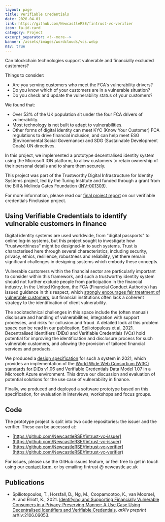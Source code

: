 ```yaml
---
layout: page
title: Verifiable Credentials
date: 2020-04-01
link: https://github.com/NewcastleRSE/fintrust-vc-verifier
icon: fa-id-card
category: Project
excerpt_separator: <!--more-->
banner: /assets/images/wordclouds/vcs.webp
nav: true
---
```


Can blockchain technologies support vulnerable and financially excluded customers? 

Things to consider:
 * Are you serving customers who meet the FCA's vulnerability drivers?
 * Do you know which of your customers are in a vulnerable situation?
 * Do you check and update the vulnerability status of your customers?

We found that:
 * Over 53% of the UK population sit under the four FCA drivers of vulnerability.
 * Most technology is not built to adapt to vulnerabilities.
 * Other forms of digital identity can meet KYC (Know Your Customer) FCA regulations to drive financial inclusion, and can help meet ESG (Environmental Social Governance) and SDG (Sustainable Development Goals) UN directives.
 
<!--more-->

In this project, we implemented a prototype decentralised identity system using the Microsoft ION platform, to allow customers to retain ownership of their personal details and to share them securely. 

This project was part of the Trustworthy Digital Infrastructure for Identity Systems project, led by the Turing Institute and funded through a grant from the Bill & Melinda Gates Foundation ([INV-001309](https://www.gatesfoundation.org/about/committed-grants/2019/12/INV001309)).

For more information, please read our [final project report](/assets/pdf/D6_Finclusion_final_report.pdf) on our verifiable credentials Finclusion project.


## Using Verifiable Credentials to identify vulnerable customers in finance

Digital identity systems are used worldwide, from "digital passports" to online log-in systems, but this project sought to investigate how "trustworthiness" might be designed-in to such systems. Trust is characterised here through several characteristics, including security, privacy, ethics, resilience, robustness and reliability, yet there remain significant challenges in designing systems which embody these concepts.

Vulnerable customers within the financial sector are particularly important to consider within this framework, and such a trustworthy identity system should not further exclude people from participation in the financial industry. In the United Kingdom, the FCA (Financial Conduct Authority) has issued guidance in this respect, which [strongly encourages fair treatment of vulnerable customers](https://www.fca.org.uk/publications/finalised-guidance/guidance-firms-fair-treatment-vulnerable-customers), but financial institutions often lack a coherent strategy to the identification of client vulnerability. 

The sociotechnical challenges in this space include the (often manual) disclosure and handling of vulnerabilities, integration with support processes, and risks for collusion and fraud. A detailed look at this problem space can be read in our publication, [Spiliotopulous et al, 2021](/publication/2021/06/10/Identifying-and-Supporting-Financially-Vulnerable-Consumers.html). Decentralised Identifiers (DIDs) and Verifiable Credentials (VCs) hold potential for improving the identification and disclosure process for such vulnerable customers, and allowing the provision of tailored financial services and products.

We produced a [design specification](/assets/pdf/%5BSDS%5D%20Trustworthy%20Digital%20Infrastructure%20for%20Identity%20Systems.pdf) for such a system in 2021, which provides an implementation of the [World Wide Web Consortium (W3C) standards for DIDs](https://w3c.github.io/did-core/) v1.06 and Verifiable Credentials Data Model 1.07 in a Microsoft Azure environment. This drove our discussion and evaluation of potential solutions for the use case of vulnerability in finance.

Finally, we produced and deployed a software prototype based on this specification, for evaluation in interviews, workshops and focus groups.


## Code
The prototype project is split into two code repositories: the issuer and the verifier. These can be accessed at:

  - [https://github.com/NewcastleRSE/fintrust-vc-issuer](https://github.com/NewcastleRSE/fintrust-vc-issuer)
  - [https://github.com/NewcastleRSE/fintrust-vc-verifier](https://github.com/NewcastleRSE/fintrust-vc-verifier)

For issues, please use the GitHub issues feature, or feel free to get in touch using our [contact form](/contact.html), or by emailing
<span class="email">
    <span class="email-address">fintrust</span>
    <span class="email-separator">@</span>
    <span class="email-domain">newcastle.ac.uk</span>
</span>

## Publications
* Spiliotopoulos, T., Horsfall, D., Ng, M., Coopamootoo, K., van Moorsel, A. and Elliott, K., 2021. [Identifying and Supporting Financially Vulnerable Consumers in a Privacy-Preserving Manner: A Use Case Using Decentralised Identifiers and Verifiable Credentials](/publication/2021/06/10/Identifying-and-Supporting-Financially-Vulnerable-Consumers.html). *arXiv preprint* arXiv:2106.06053.
